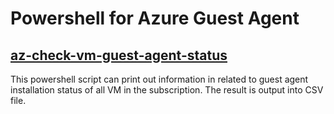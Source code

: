 # Powershell for Azure Guest Agent 

## [az-check-vm-guest-agent-status](https://github.com/ringoc/troubleshoot-azure/blob/main/vm-guest-agent/az-check-vm-guest-agent-status.ps1)
This powershell script can print out information in related to guest agent installation status of all VM in the subscription. The result is output into CSV file. 
